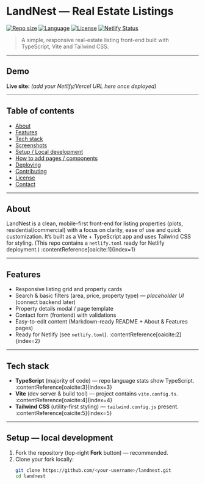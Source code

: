 # LandNest — Real Estate Listings

[![Repo size](https://img.shields.io/github/repo-size/abhivratsinghrjn/landnest)]()
[![Language](https://img.shields.io/github/languages/top/abhivratsinghrjn/landnest)]()
[![License](https://img.shields.io/github/license/abhivratsinghrjn/landnest)]()
[![Netlify Status](https://api.netlify.com/api/v1/badges/REPLACE_WITH_YOUR_NETLIFY_BADGE/deploy-status)]()

> A simple, responsive real-estate listing front-end built with TypeScript, Vite and Tailwind CSS.

---

## Demo
**Live site:** _(add your Netlify/Vercel URL here once deployed)_

---

## Table of contents
- [About](#about)
- [Features](#features)
- [Tech stack](#tech-stack)
- [Screenshots](#screenshots)
- [Setup / Local development](#setup--local-development)
- [How to add pages / components](#how-to-add-pages--components)
- [Deploying](#deploying)
- [Contributing](#contributing)
- [License](#license)
- [Contact](#contact)

---

## About
LandNest is a clean, mobile-first front-end for listing properties (plots, residential/commercial) with a focus on clarity, ease of use and quick customization. It’s built as a Vite + TypeScript app and uses Tailwind CSS for styling. (This repo contains a `netlify.toml` ready for Netlify deployment.) :contentReference[oaicite:1]{index=1}

---

## Features
- Responsive listing grid and property cards  
- Search & basic filters (area, price, property type) — *placeholder UI* (connect backend later)  
- Property details modal / page template  
- Contact form (frontend) with validations  
- Easy-to-edit content (Markdown-ready README + About & Features pages)  
- Ready for Netlify (see `netlify.toml`). :contentReference[oaicite:2]{index=2}

---

## Tech stack
- **TypeScript** (majority of code) — repo language stats show TypeScript. :contentReference[oaicite:3]{index=3}  
- **Vite** (dev server & build tool) — project contains `vite.config.ts`. :contentReference[oaicite:4]{index=4}  
- **Tailwind CSS** (utility-first styling) — `tailwind.config.js` present. :contentReference[oaicite:5]{index=5}

---



## Setup — local development

1. Fork the repository (top-right **Fork** button) — recommended.  
2. Clone your fork locally:
   ```bash
   git clone https://github.com/<your-username>/landnest.git
   cd landnest
